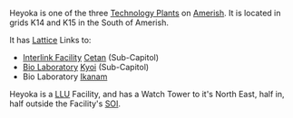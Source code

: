 Heyoka is one of the three [Technology Plants](../locations/Technology_Plant.md)
on [Amerish](../locations/Amerish.md). It is located in grids K14 and K15 in the
South of Amerish.

It has [Lattice](../terminology/Lattice.md) Links to:

- [Interlink Facility](../locations/Interlink.md) [Cetan](Cetan.md)
  (Sub-Capitol)
- [Bio Laboratory](../locations/Bio_Laboratory.md) [Kyoi](Kyoi.md) (Sub-Capitol)
- Bio Laboratory [Ikanam](Ikanam.md)

Heyoka is a [LLU](../terminology/Lattice_Logic_Unit.md) Facility, and has a
Watch Tower to it's North East, half in, half outside the Facility's
[SOI](../locations/Sphere_of_Influence.md).

<!--[Category:Facilities](Category:Facilities.md)-->
